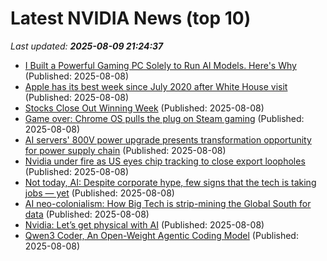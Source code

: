 # Latest NVIDIA News (top 10)
_Last updated: **2025-08-09 21:24:37**_

- [I Built a Powerful Gaming PC Solely to Run AI Models. Here's Why](https://www.cnet.com/tech/services-and-software/i-built-a-powerful-gaming-pc-solely-to-run-ai-models-heres-why/) (Published: 2025-08-08)
- [Apple has its best week since July 2020 after White House visit](https://www.cnbc.com/2025/08/08/apple-has-best-week-since-july-2020-after-tim-cooks-white-house-visit.html) (Published: 2025-08-08)
- [Stocks Close Out Winning Week](https://www.newser.com/story/373257/stocks-close-out-winning-week.html) (Published: 2025-08-08)
- [Game over: Chrome OS pulls the plug on Steam gaming](https://www.androidauthority.com/steam-chromebook-3585553/) (Published: 2025-08-08)
- [AI servers' 800V power upgrade presents transformation opportunity for power supply chain](https://www.digitimes.com/news/a20250806PD216/power-supply-nvidia-ai-server-aidc-electricity.html) (Published: 2025-08-08)
- [Nvidia under fire as US eyes chip tracking to close export loopholes](https://www.digitimes.com/news/a20250807PD240/nvidia-us-china-trade-war-government-chips-security.html) (Published: 2025-08-08)
- [Not today, AI: Despite corporate hype, few signs that the tech is taking jobs — yet](https://www.nbcnews.com/business/business-news/how-ai-changes-the-job-market-what-to-know-rcna223246) (Published: 2025-08-08)
- [AI neo-colonialism: How Big Tech is strip-mining the Global South for data](https://www.rt.com/news/622658-ai-neo-colonialism-data/) (Published: 2025-08-08)
- [Nvidia: Let’s get physical with AI](https://siliconangle.com/2025/08/08/nvidia-lets-get-physical-ai/) (Published: 2025-08-08)
- [Qwen3 Coder, An Open-Weight Agentic Coding Model](https://www.digitalocean.com/community/tutorials/qwen3-coder-agentic-coding-model) (Published: 2025-08-08)
